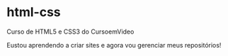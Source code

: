 # html-css
 Curso de HTML5 e CSS3 do CursoemVideo

 Eustou aprendendo a criar sites e agora vou gerenciar meus repositórios!
